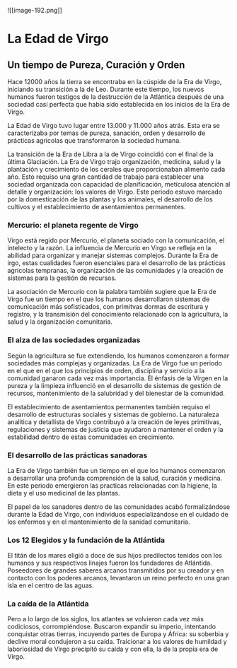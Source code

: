 ![[image-192.png]]
# La Edad de Virgo
## Un tiempo de Pureza, Curación y Orden 
Hace 12000 años la tierra se encontraba en la cúspide de la Era de Virgo, iniciando su transición a la de Leo. Durante este tiempo, los nuevos humanos fueron testigos de la destrucción de la Atlántica después de una sociedad casi perfecta que había sido establecida en los inicios de la Era de Virgo. 

La Edad de Virgo tuvo lugar entre 13.000 y 11.000 años atrás. Esta era  se caracterizaba por temas de pureza, sanación, orden y desarrollo de prácticas agrícolas que transformaron la sociedad humana. 

La transición de la Era de Libra a la de Virgo coincidió con el final de la última Glaciación. La Era de Virgo trajo organización, medicina, salud y la plantación y crecimiento de los cerales que proporcionaban alimento cada año. Esto requiso una gran cantidad de trabajo para establecer una sociedad organizada con capacidad de planificación, meticulosa atención al detalle y organización: los valores de Virgo. Este periodo estuvo marcado por la domesticación de las plantas y los animales, el desarrollo de los cultivos y el establecimiento de asentamientos permanentes. 

### Mercurio: el planeta regente de Virgo
Virgo está regido por Mercurio, el planeta sociado con la comunicación, el intelecto y la razón. La influencia de Mercurio en Virgo se refleja en la abilidad para organizar y manejar sistemas complejos. Durante la Era de irgo, estas cualidades fueron esenciales para el desarrollo de las prácticas agrícolas tempranas, la organización de las comunidades y la creación de sistemas para la gestión de recursos. 

La asociación de Mercurio con la palabra también sugiere que la Era de Virgo fue un tiempo en el que los humanos desarrollaron sistemas de comunicación más sofisticados, con primitvas dormas de escritura y registro, y la transmisión del conocimiento relacionado con la agricultura, la salud y la organización comunitaria. 

### El alza de las sociedades organizadas 
Según la agricultura se fue extendiendo, los humanos comenzaron a formar sociedades más complejas y organizadas. La Era de Virgo fue un periodo en el que en el que los principios de orden, disciplina y servicio a la comunidad ganaron cada vez más importancia. El énfasis de la Vírgen en la pureza y la limpieza influenció en el desarrollo de sistemas de gestión de recursos, mantenimiento de la salubridad y del bienestar de la comunidad. 

El establecimiento de asentamientos permanentes también requiso el desarrollo de estructuras sociales y sistemas de gobierno. La naturaleza analítica y detallista de Virgo contribuyó a la creación de leyes primitivas, regulaciones y sistemas de justicia que ayudaron a mantener el orden y la estabilidad dentro de estas comunidades en crecimiento. 

### El desarrollo de las prácticas sanadoras 
La Era de Virgo también fue un tiempo en el que los humanos comenzaron a desarrollar una profunda comprensión de la salud, curación y medicina. En este periodo emergieron las practicas relacionadas con la higiene, la dieta y el uso medicinal de las plantas. 

El papel de los sanadores dentro de las comunidades acabó formalizándose durante la Edad de Virgo, con individuos especializándose en el cuidado de los enfermos y en el mantenimiento de la sanidad comunitaria. 

### Los 12 Elegidos y la fundación de la Atlántida
El titán de los mares eligió a doce de sus hijos predilectos tenidos con los humanos y sus respectivos linajes fueron los fundadores de Atlántida. Poseedores de grandes saberes arcanos transmitidos por su creador y en contacto con los poderes arcanos, levantaron un reino perfecto en una gran isla en el centro de las aguas. 

### La caída de la Atlántida 
Pero a lo largo de los siglos, los atlantes se volvieron cada vez más codiciosos, corrompiéndose. Buscaron expandir su imperio, intentando conquistar otras tierras, incuyendo partes de Europa y África: su soberbia y declive moral condujeron a su caída. Traicionar a los valores de humildad y laboriosidad de Virgo precipitó su caída y con ella, la de la propia era de Virgo. 

